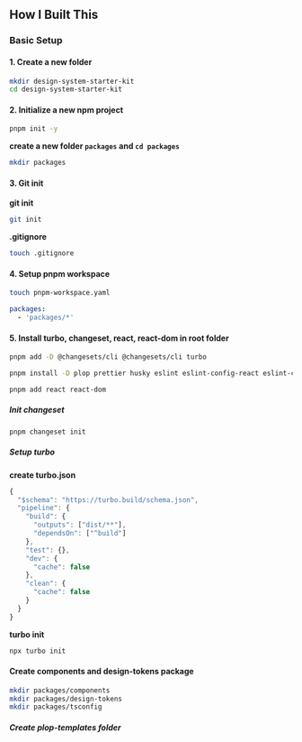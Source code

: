 ## How I Built This

### Basic Setup

#### 1. Create a new folder

```bash
mkdir design-system-starter-kit
cd design-system-starter-kit
```

#### 2. Initialize a new npm project

```bash
pnpm init -y
```

**create a new folder `packages` and `cd packages`**

```bash
mkdir packages
```

#### 3. Git init

**git init**

```bash
git init
```

**.gitignore**

```bash
touch .gitignore
```

#### 4. Setup pnpm workspace

```bash
touch pnpm-workspace.yaml
```

```yaml
packages:
  - 'packages/*'
```

#### 5. Install turbo, changeset, react, react-dom in root folder

```bash
pnpm add -D @changesets/cli @changesets/cli turbo
```

```bash
pnpm install -D plop prettier husky eslint eslint-config-react eslint-config-prettier eslint-plugin-jsx-a11y eslint-plugin-react @commitlint/cli @commitlint/config-conventional @typescript-eslint/eslint-plugin @typescript-eslint/parser lint-staged -w
```

```bash
pnpm add react react-dom
```

##### Init changeset

```bash
pnpm changeset init
```

##### Setup turbo

**create turbo.json**

```js
{
  "$schema": "https://turbo.build/schema.json",
  "pipeline": {
    "build": {
      "outputs": ["dist/**"],
      "dependsOn": ["^build"]
    },
    "test": {},
    "dev": {
      "cache": false
    },
    "clean": {
      "cache": false
    }
  }
}
```

**turbo init**

```bash
npx turbo init
```

#### Create components and design-tokens package

```bash
mkdir packages/components
mkdir packages/design-tokens
mkdir packages/tsconfig
```

##### Create plop-templates folder

```bash

```
